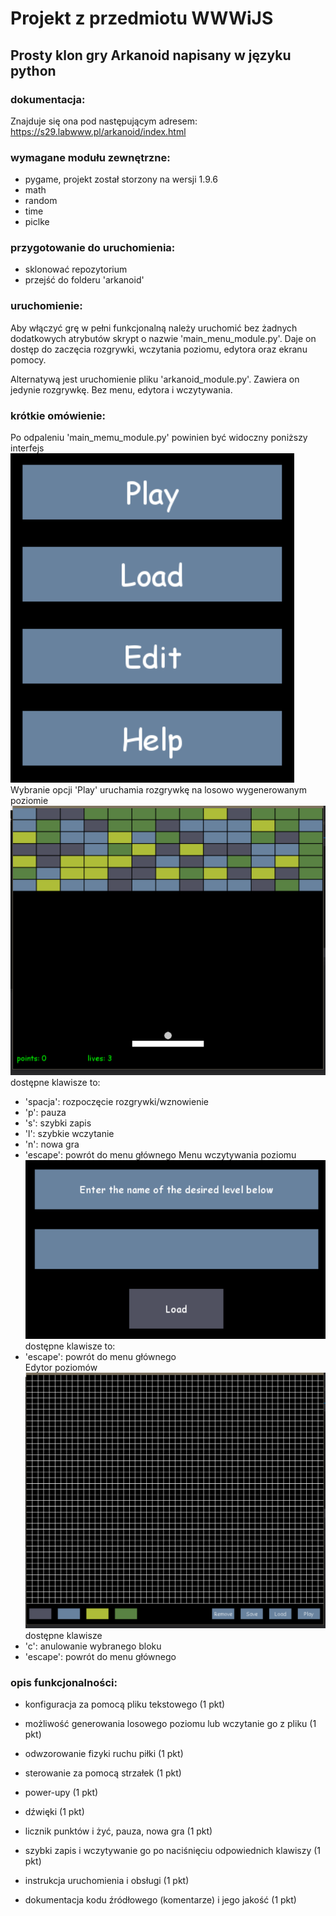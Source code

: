 # Projekt z przedmiotu WWWiJS

## Prosty klon gry Arkanoid napisany w języku python

### dokumentacja:
Znajduje się ona pod następującym adresem: https://s29.labwww.pl/arkanoid/index.html

### wymagane modułu zewnętrzne:
- pygame, projekt został storzony na wersji 1.9.6
- math
- random
- time
- piclke

### przygotowanie do uruchomienia:
- sklonować repozytorium
- przejść do folderu 'arkanoid'

### uruchomienie:
Aby włączyć grę w pełni funkcjonalną należy uruchomić bez żadnych dodatkowych atrybutów skrypt o nazwie 'main\_menu\_module.py'. Daje on dostęp do zaczęcia rozgrywki, wczytania poziomu, edytora oraz ekranu pomocy.

Alternatywą jest uruchomienie pliku 'arkanoid\_module.py'. Zawiera on jedynie rozgrywkę. Bez menu, edytora i wczytywania.

### krótkie omówienie:
Po odpaleniu 'main\_memu\_module.py' powinien być widoczny poniższy interfejs
![main interface](./images/menu.PNG)<br/>
Wybranie opcji 'Play' uruchamia rozgrywkę na losowo wygenerowanym poziomie
![gameplay](./images/play.PNG)<br/>
dostępne klawisze to:
- 'spacja': rozpoczęcie rozgrywki/wznowienie
- 'p': pauza
- 's': szybki zapis
- 'l': szybkie wczytanie
- 'n': nowa gra
- 'escape': powrót do menu głównego
Menu wczytywania poziomu
![load](./images/load.PNG)<br/>
dostępne klawisze to:
- 'escape': powrót do menu głównego <br/>
Edytor poziomów
![edit](./images/edit.PNG)<br/>
dostępne klawisze
- 'c': anulowanie wybranego bloku
- 'escape': powrót do menu głównego
### opis funkcjonalności:
- konfiguracja za pomocą pliku tekstowego (1 pkt)
- możliwość generowania losowego poziomu lub wczytanie go z pliku (1 pkt)
- odwzorowanie fizyki ruchu piłki (1 pkt)
- sterowanie za pomocą strzałek (1 pkt)
- power-upy (1 pkt)
- dźwięki (1 pkt)
- licznik punktów i żyć, pauza, nowa gra (1 pkt)
- szybki zapis i wczytywanie go po naciśnięciu odpowiednich klawiszy (1 pkt)

- instrukcja uruchomienia i obsługi (1 pkt)
- dokumentacja kodu źródłowego (komentarze) i jego jakość (1 pkt)
